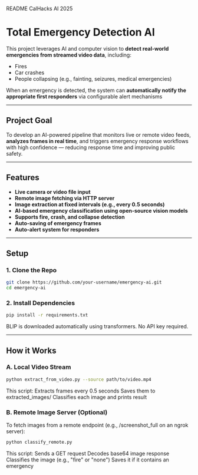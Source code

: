 README
CalHacks AI 2025
# Total Emergency Detection AI

This project leverages AI and computer vision to **detect real-world emergencies from streamed video data**, including:

- Fires  
- Car crashes  
- People collapsing (e.g., fainting, seizures, medical emergencies)

When an emergency is detected, the system can **automatically notify the appropriate first responders** via configurable alert mechanisms

---

## Project Goal

To develop an AI-powered pipeline that monitors live or remote video feeds, **analyzes frames in real time**, and triggers emergency response workflows with high confidence — reducing response time and improving public safety.

---

## Features

- **Live camera or video file input**
- **Remote image fetching via HTTP server**
- **Image extraction at fixed intervals (e.g., every 0.5 seconds)**
- **AI-based emergency classification using open-source vision models**
- **Supports fire, crash, and collapse detection**
- **Auto-saving of emergency frames**
- **Auto-alert system for responders**

---

## Setup

### 1. Clone the Repo
```bash
git clone https://github.com/your-username/emergency-ai.git
cd emergency-ai
```
### 2. Install Dependencies
```bash
pip install -r requirements.txt
```
BLIP is downloaded automatically using transformers. No API key required.

---

## How it Works

### A. Local Video Stream
```bash
python extract_from_video.py --source path/to/video.mp4
```
This script:
Extracts frames every 0.5 seconds
Saves them to extracted_images/
Classifies each image and prints result

### B. Remote Image Server (Optional)
To fetch images from a remote endpoint (e.g., /screenshot_full on an ngrok server):
```bash
python classify_remote.py
```
This script:
Sends a GET request
Decodes base64 image response
Classifies the image (e.g., "fire" or "none")
Saves it if it contains an emergency
